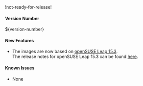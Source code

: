 !not-ready-for-release!

#### Version Number
${version-number}

#### New Features
- The images are now based on [openSUSE Leap 15.3](https://en.opensuse.org/Portal:15.3).  
The release notes for openSUSE Leap 15.3 can be found [here](https://doc.opensuse.org/release-notes/x86_64/openSUSE/Leap/15.3/).

#### Known Issues
- None
